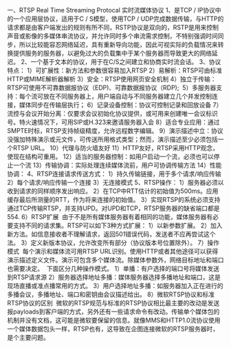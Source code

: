 一、RTSP  Real Time Streaming Protocal  实时流媒体协议
1、是TCP / IP协议中的一个应用层协议，适用于C / S模型，使用TCP / UDP完成数据传输，与HTTP的请求都是由客户端发出的规则有所不同，RSTP协议是双向的，RSTP是用来控制声音或影像的多媒体串流协议，并允许同时多个串流需求控制，不特别强调时间同步，所以比较能容忍网络延迟，具有重新导向功能，因此可视实际的负载情况来转换提供服务的服务器，以避免过大的负载集中于某个服务器而导致更大的网络延迟。
2、一个基于文本的协议，用于在C/S之间建立和协商实时流会话。
3、协议特点：
  1）可扩展性：新方法和参数很容易加入RTSP
  2）易解析：RTSP可由标准HTTP或MIME解析器解析
  3）安全：RTSP使用网页安全机制
  4）独立于传输：RTSP可使用不可靠数据报协议（EDP)、可靠数据报协议（RDP);
  5）多服务器支持：每个流可放在不同服务器上，用户端自动与不同服务器建立几个并发控制连接，媒体同步在传输层执行；
  6）记录设备控制：协议可控制记录和回放设备
  7）流控与会议开始分离：仅要求会议初始化协议提供，或可用来创建唯一会议标识号。特火速情况下，可用SIP或H.323来邀请服务器入会
  8）适合专业应用：通过SMPTE时标，RTSP支持帧级精度，允许远程数字编辑。
  9）演示描述中立：协议没强加特殊演示或元文件，可传送所用格式类型；然而，演示描述至少必须包括一个RTSP URL。
  10）代理与防火墙友好
  11）HTTP友好，RTSP采用HTTP观念，使现在结构可重用。
  12）适当的服务器控制：如用户启动一个流，必须也可以停止一个流
  13）传输协调：实际处理连续媒体流前，用户可协调传输方法
  14）性能协调：
4、RTSP连接请求传送方式：
  1）持久传输链接，用于多个请求/响应传输
  2）每个请求/响应传输一个连接
  3）无连接模式
5、RTSP操作：
  1）服务器必须以收到请求的同样顺序发出响应。
  2）在TCP中RTT估计的初始值为500ms。应用缓存最后所测量的RTT，作为将来连接的初始值。
  3）实现RTSP的系统必须支持通过TCP传输RTSP，并支持UPD。对UPD和TCP，RTSP服务器的缺省端口都是554.
6）RTSP扩展
  由于不是所有媒体服务器有着相同的功能，媒体服务器有必要支持不同的请求集。RTSP可以如下3种方式扩展：
  1）以新参数扩展。
  2）加入新方法。如信息接收者不理解请求，返回501错误代码，发送者不应再尝试这个法。
  3）定义新版本协议，允许改变所有部分（协议版本号位置除外）。
7）操作模式
  每个演示和媒体流可用RTSP URL识别。使用HTTP或者其他途径可以获得演示描述定义文件。演示可包含多个媒体流。除媒体参数外，网络目标地址和端口也需要决定。
  下面区分几种操作模式。
  1）单播：有户选择的端口号将媒体发送到RTSP请求源
  2）服务器选择地址多播：媒体服务器选择多播地址和端口，这是现场直播或准点播常用的方式。
  3）用户选择地址多播：如服务器加入正在进行的多播会议，多播地址、端口和密钥由会议描述给出。
8）微软RTSP协议和标准RTSP协议的区别
  微软的RTSP规范与标准的RTSP协议相比最主要的改动是发送报payloads到客户端的方式，另外还有一些请求命令有改动。传输单个媒体包的机制并没有文档，这可能是微软要保留的信息。就像MMS和HTTP1.0流协议使用一个媒体数据包头一样，RTSP也有，这导致在企图连接微软的RTSP服务器时，是个主要问题。
